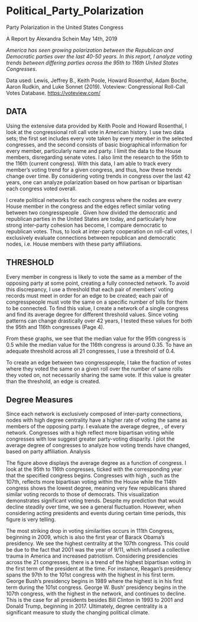 # Political_Party_Polarization

Party Polarization in the United States Congress

A Report by Alexandra Schein
May 14th, 2019

*America has seen growing polarization between the Republican and Democratic parties over the last 40-50 years. In this report, I analyze voting trends between differing parties across the 95th to 116th United States Congresses*.

Data used: Lewis, Jeffrey B., Keith Poole, Howard Rosenthal, Adam Boche, Aaron Rudkin, and Luke Sonnet (2019). Voteview: Congressional Roll-Call Votes Database. https://voteview.com/

## DATA

Using the extensive data provided by Keith Poole and Howard Rosenthal, I look at the congressional roll call vote in American history. I use two data sets; the first set includes every vote taken by every member in the selected congresses, and the second consists of basic biographical information for every member, particularly name and party. I limit the data to the House members, disregarding senate votes. I also limit the research to the 95th to the 116th (current congress). With this data, I am able to track every member’s voting trend for a given congress, and thus, how these trends change over time. By considering voting trends in congress over the last 42 years, one can analyze polarization based on how partisan or bipartisan each congress voted overall.

I create political networks for each congress where the nodes are every House member in the congress and the edges reflect similar voting between two congresspeople . Given how divided the democratic and republican parties in the United States are today, and particularly how strong inter-party cohesion has become, I compare democratic to republican votes. Thus, to look at inter-party cooperation on roll-call votes, I exclusively evaluate connections between republican and democratic nodes, i.e. House members with these party affiliations.

## THRESHOLD

Every member in congress is likely to vote the same as a member of the opposing party at some point, creating a fully connected network. To avoid this discrepancy, I use a threshold that each pair of members’ voting records must meet in order for an edge to be created; each pair of congresspeople must vote the same on a specific number of bills for them to be connected. To find this value, I create a network of a single congress and find its average degree for different threshold values. Since voting patterns can change drastically over 42 years, I tested these values for both the 95th and 116th congresses (Page 4).

From these graphs, we see that the median value for the 95th congress is 0.5 while the median value for the 116th congress is around 0.35. To have an adequate threshold across all 21 congresses, I use a threshold of 0.4.

To create an edge between two congresspeople, I take the fraction of votes where they voted the same on a given roll over the number of same rolls they voted on, not necessarily sharing the same vote. If this value is greater than the threshold, an edge is created.



## Degree Measures

Since each network is exclusively composed of inter-party connections, nodes with high degree centrality have a higher rate of voting the same as members of the opposing party. I evaluate the average degree, <k>, of every network. Congresses with a high <k> reflect more bipartisan voting while congresses with low <k> suggest greater party-voting disparity. I plot the average degree of congresses to analyze how voting trends have changed, based on party affiliation.
Analysis

The figure above displays the average degree as a function of congress. I look at the 95th to 116th congresses, ticked with the corresponding year that the specified congress begins. Congresses with high <k>, such as the 107th, reflects more bipartisan voting within the House while the 114th congress shows the lowest degree, meaning very few republicans shared similar voting records to those of democrats. This visualization demonstrates significant voting trends. Despite my prediction that <k> would decline steadily over time, we see a general fluctuation. However, when considering acting presidents and events during certain time periods, this figure is very telling.

The most striking drop in voting similarities occurs in 111th Congress, beginning in 2009, which is also the first year of Barack Obama’s presidency. We see the highest centrality at the 107th congress. This could be due to the fact that 2001 was the year of 9/11, which infused a collective trauma in America and increased patriotism. Considering presidencies across the 21 congresses, there is a trend of the highest bipartisan voting in the first term of the president at the time. For instance, Reagan’s presidency spans the 97th to the 101st congress with the highest <k> in his first term. George Bush’s presidency begins in 1989 where the highest <k> is in his first term during the 101st congress. George W. Bush’ presidency begins in the 107th congress, with the highest <k> in the network, and continues to decline. This is the case for all presidents besides Bill Clinton in 1993 to 2001 and Donald Trump, beginning in 2017. Ultimately, degree centrality is a significant measure to study the changing political climate.
